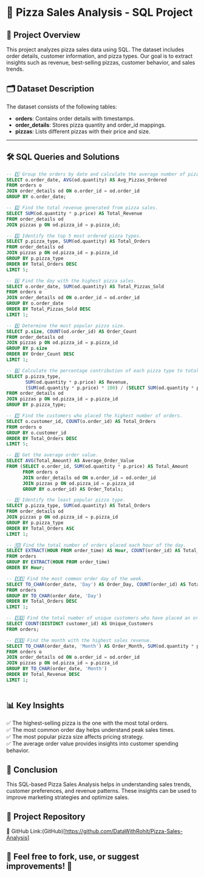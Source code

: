 # 🍕 Pizza Sales Analysis - SQL Project  

## 📌 Project Overview  
This project analyzes pizza sales data using SQL. The dataset includes order details, customer information, and pizza types. Our goal is to extract insights such as revenue, best-selling pizzas, customer behavior, and sales trends.

## 🗂️ Dataset Description  
The dataset consists of the following tables:  
- **orders**: Contains order details with timestamps.  
- **order_details**: Stores pizza quantity and order_id mappings.  
- **pizzas**: Lists different pizzas with their price and size.  

---

## 🛠️ SQL Queries and Solutions  

```sql 
-- 1️⃣ Group the orders by date and calculate the average number of pizzas ordered per day.
SELECT o.order_date, AVG(od.quantity) AS Avg_Pizzas_Ordered  
FROM orders o  
JOIN order_details od ON o.order_id = od.order_id  
GROUP BY o.order_date;

-- 2️⃣ Find the total revenue generated from pizza sales.
SELECT SUM(od.quantity * p.price) AS Total_Revenue  
FROM order_details od  
JOIN pizzas p ON od.pizza_id = p.pizza_id;

-- 3️⃣ Identify the top 5 most ordered pizza types.
SELECT p.pizza_type, SUM(od.quantity) AS Total_Orders  
FROM order_details od  
JOIN pizzas p ON od.pizza_id = p.pizza_id  
GROUP BY p.pizza_type  
ORDER BY Total_Orders DESC  
LIMIT 5;

-- 4️⃣ Find the day with the highest pizza sales.
SELECT o.order_date, SUM(od.quantity) AS Total_Pizzas_Sold  
FROM orders o  
JOIN order_details od ON o.order_id = od.order_id  
GROUP BY o.order_date  
ORDER BY Total_Pizzas_Sold DESC  
LIMIT 1;

-- 5️⃣ Determine the most popular pizza size.
SELECT p.size, COUNT(od.order_id) AS Order_Count  
FROM order_details od  
JOIN pizzas p ON od.pizza_id = p.pizza_id  
GROUP BY p.size  
ORDER BY Order_Count DESC  
LIMIT 1;

-- 6️⃣ Calculate the percentage contribution of each pizza type to total revenue.
SELECT p.pizza_type,  
       SUM(od.quantity * p.price) AS Revenue,  
       (SUM(od.quantity * p.price) * 100) / (SELECT SUM(od.quantity * p.price) FROM order_details od JOIN pizzas p ON od.pizza_id = p.pizza_id) AS Revenue_Percentage  
FROM order_details od  
JOIN pizzas p ON od.pizza_id = p.pizza_id  
GROUP BY p.pizza_type;

-- 7️⃣ Find the customers who placed the highest number of orders.
SELECT o.customer_id, COUNT(o.order_id) AS Total_Orders  
FROM orders o  
GROUP BY o.customer_id  
ORDER BY Total_Orders DESC  
LIMIT 5;

-- 8️⃣ Get the average order value.
SELECT AVG(Total_Amount) AS Average_Order_Value  
FROM (SELECT o.order_id, SUM(od.quantity * p.price) AS Total_Amount  
      FROM orders o  
      JOIN order_details od ON o.order_id = od.order_id  
      JOIN pizzas p ON od.pizza_id = p.pizza_id  
      GROUP BY o.order_id) AS Order_Totals;

-- 9️⃣ Identify the least popular pizza type.
SELECT p.pizza_type, SUM(od.quantity) AS Total_Orders  
FROM order_details od  
JOIN pizzas p ON od.pizza_id = p.pizza_id  
GROUP BY p.pizza_type  
ORDER BY Total_Orders ASC  
LIMIT 1;

-- 🔟 Find the total number of orders placed each hour of the day.
SELECT EXTRACT(HOUR FROM order_time) AS Hour, COUNT(order_id) AS Total_Orders  
FROM orders  
GROUP BY EXTRACT(HOUR FROM order_time)  
ORDER BY Hour;

-- 1️⃣1️⃣ Find the most common order day of the week.
SELECT TO_CHAR(order_date, 'Day') AS Order_Day, COUNT(order_id) AS Total_Orders  
FROM orders  
GROUP BY TO_CHAR(order_date, 'Day')  
ORDER BY Total_Orders DESC  
LIMIT 1;

-- 1️⃣2️⃣ Find the total number of unique customers who have placed an order.
SELECT COUNT(DISTINCT customer_id) AS Unique_Customers  
FROM orders;

-- 1️⃣3️⃣ Find the month with the highest sales revenue.
SELECT TO_CHAR(order_date, 'Month') AS Order_Month, SUM(od.quantity * p.price) AS Total_Revenue  
FROM orders o  
JOIN order_details od ON o.order_id = od.order_id  
JOIN pizzas p ON od.pizza_id = p.pizza_id  
GROUP BY TO_CHAR(order_date, 'Month')  
ORDER BY Total_Revenue DESC  
LIMIT 1;
 
```

## 📊 Key Insights
✅ The highest-selling pizza is the one with the most total orders.  
✅ The most common order day helps understand peak sales times.  
✅ The most popular pizza size affects pricing strategy.  
✅ The average order value provides insights into customer spending behavior.



## 📌 Conclusion
This SQL-based Pizza Sales Analysis helps in understanding sales trends, customer preferences, and revenue patterns. These insights can be used to improve marketing strategies and optimize sales.


## 📂 Project Repository
📌 GitHub Link:(GitHub)[https://github.com/DataWithRohit/Pizza-Sales-Analysis]


## 📢 Feel free to fork, use, or suggest improvements! 🚀
